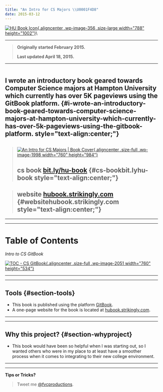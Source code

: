 ```yaml
---
title: "An Intro for CS Majors \\U0001F4D8"
date: 2015-03-12
---
```


[![HU Book
Icon](https://huacm.files.wordpress.com/2015/03/hubookicon.jpg?w=788){.aligncenter
.wp-image-356 .size-large width="788"
height="1002"}](https://bit.ly/hu-book)\

------------------------------------------------------------------------

> **Originally started February 2015.**
>
> **Last updated April 18, 2015.**

------------------------------------------------------------------------

<div class="page" title="Page 5">

<div class="section">

<div class="layoutArea">

<div class="column">

I wrote an introductory book geared towards Computer Science majors at Hampton University which currently has over 5K pageviews using the GitBook platform. {#i-wrote-an-introductory-book-geared-towards-computer-science-majors-at-hampton-university-which-currently-has-over-5k-pageviews-using-the-gitbook-platform. style="text-align:center;"}
-----------------------------------------------------------------------------------------------------------------------------------------------------------

</div>

</div>

</div>

</div>

> [![An Intro for CS Majors | Book
> Cover](https://fvcproductions.files.wordpress.com/2015/03/cs-book-cover.jpeg){.aligncenter
> .size-full .wp-image-1998 width="760"
> height="984"}](https://fvcproductions.files.wordpress.com/2015/03/cs-book-cover.jpeg)
>
> **cs book** [bit.ly/hu-book](https://bit.ly/hu-book "Intro to CS at HU | GitBook") {#cs-bookbit.lyhu-book style="text-align:center;"}
> ---------------------------------------------------------------------------------

> **website** [hubook.strikingly.com](https://hubook.strikingly.com/ "Strikingly HU Book") {#websitehubook.strikingly.com style="text-align:center;"}
> ---------------------------------------------------------------------------------------

------------------------------------------------------------------------

------------------------------------------------------------------------

**Table of Contents**
=====================

*Intro to CS GitBook*

[![TOC - CS
GitBook](https://fvcproductions.files.wordpress.com/2015/03/screenshot-2015-04-18-10-54-50.png){.aligncenter
.size-full .wp-image-2051 width="760"
height="534"}](https://fvcproductions.files.wordpress.com/2015/03/screenshot-2015-04-18-10-54-50.png)

------------------------------------------------------------------------

------------------------------------------------------------------------

Tools {#section-tools}
-----

-   This book is published using the platform
    [GitBook](https://gitbook.com "GitBook").
-   A one-page website for the book is located
    at [hubook.strikingly.com](https://hubook.strikingly.com/ "Strikingly | HU Book").

------------------------------------------------------------------------

------------------------------------------------------------------------

Why this project? {#section-whyproject}
-----------------

-   This book would have been so helpful when I was starting out, so I
    wanted others who were in my place to at least have a smoother
    process when it comes to integrating to their new college
    environment.

------------------------------------------------------------------------

------------------------------------------------------------------------

**Tips or Tricks?**

> Tweet me
> [@fvcproductions](https://twitter.com/fvcproductions "FVCproductions on Twitter").
